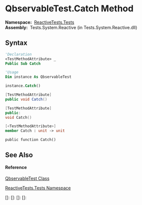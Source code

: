 # QbservableTest.Catch Method

**Namespace:**  [ReactiveTests.Tests](ReactiveTests.Tests\ReactiveTests.Tests.md)  
**Assembly:**  Tests.System.Reactive (in Tests.System.Reactive.dll)

## Syntax

```vb
'Declaration
<TestMethodAttribute> _
Public Sub Catch
```

```vb
'Usage
Dim instance As QbservableTest

instance.Catch()
```

```csharp
[TestMethodAttribute]
public void Catch()
```

```c++
[TestMethodAttribute]
public:
void Catch()
```

```fsharp
[<TestMethodAttribute>]
member Catch : unit -> unit 
```

```jscript
public function Catch()
```

## See Also

#### Reference

[QbservableTest Class](QbservableTest\QbservableTest.md)

[ReactiveTests.Tests Namespace](ReactiveTests.Tests\ReactiveTests.Tests.md)

[]: 
[]: 
[]: 
[]: 